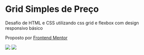# Grid Simples de Preço
Desafio de HTML e CSS utilizando css grid e flexbox com design responsivo básico

Proposto por <a href='https://www.frontendmentor.io/challenges' target='_blank'>Frontend Mentor</a>

<img src='https://res.cloudinary.com/dz209s6jk/image/upload/q_auto:good,w_900/Challenges/ouvhkqeq9dhokut9payi.jpg'/>
<img src='https://res.cloudinary.com/dz209s6jk/image/upload/q_auto:good,w_900/Challenges/nfk3yghpo5uphglxuzv1.jpg'/>
